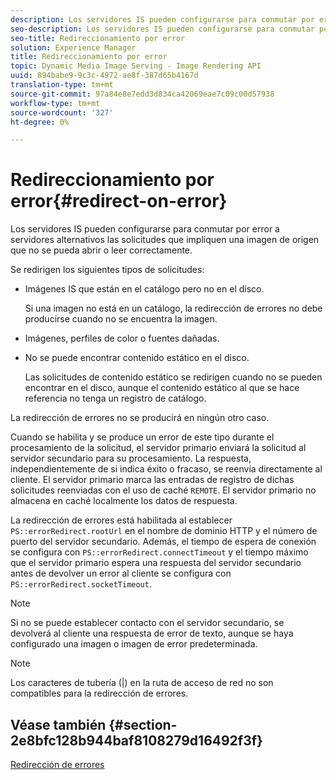 ```yaml
---
description: Los servidores IS pueden configurarse para conmutar por error a servidores alternativos las solicitudes que impliquen una imagen de origen que no se pueda abrir o leer correctamente.
seo-description: Los servidores IS pueden configurarse para conmutar por error a servidores alternativos las solicitudes que impliquen una imagen de origen que no se pueda abrir o leer correctamente.
seo-title: Redireccionamiento por error
solution: Experience Manager
title: Redireccionamiento por error
topic: Dynamic Media Image Serving - Image Rendering API
uuid: 894babe9-9c3c-4972-ae8f-387d65b4167d
translation-type: tm+mt
source-git-commit: 97a84e8e7edd3d834ca42069eae7c09c00d57938
workflow-type: tm+mt
source-wordcount: '327'
ht-degree: 0%

---
```



# Redireccionamiento por error{#redirect-on-error}

Los servidores IS pueden configurarse para conmutar por error a servidores alternativos las solicitudes que impliquen una imagen de origen que no se pueda abrir o leer correctamente.

Se redirigen los siguientes tipos de solicitudes:

* Imágenes IS que están en el catálogo pero no en el disco.

   Si una imagen no está en un catálogo, la redirección de errores no debe producirse cuando no se encuentra la imagen.

* Imágenes, perfiles de color o fuentes dañadas.
* No se puede encontrar contenido estático en el disco.

   Las solicitudes de contenido estático se redirigen cuando no se pueden encontrar en el disco, aunque el contenido estático al que se hace referencia no tenga un registro de catálogo.

La redirección de errores no se producirá en ningún otro caso.

Cuando se habilita y se produce un error de este tipo durante el procesamiento de la solicitud, el servidor primario enviará la solicitud al servidor secundario para su procesamiento. La respuesta, independientemente de si indica éxito o fracaso, se reenvía directamente al cliente. El servidor primario marca las entradas de registro de dichas solicitudes reenviadas con el uso de caché `REMOTE`. El servidor primario no almacena en caché localmente los datos de respuesta.

La redirección de errores está habilitada al establecer `PS::errorRedirect.rootUrl` en el nombre de dominio HTTP y el número de puerto del servidor secundario. Además, el tiempo de espera de conexión se configura con `PS::errorRedirect.connectTimeout` y el tiempo máximo que el servidor primario espera una respuesta del servidor secundario antes de devolver un error al cliente se configura con `PS::errorRedirect.socketTimeout`.

>[!NOTE]
>
>Si no se puede establecer contacto con el servidor secundario, se devolverá al cliente una respuesta de error de texto, aunque se haya configurado una imagen o imagen de error predeterminada.

>[!NOTE]
>
>Los caracteres de tubería (|) en la ruta de acceso de red no son compatibles para la redirección de errores.

## Véase también {#section-2e8bfc128b944baf8108279d16492f3f}

[Redirección de errores](../../../is-api/image-serving-api-ref/c-configuration-and-administration/c-server-settings/r-error-redirection.md#reference-268b1bf6ce1b44bb979727c6f5daf1ac)
